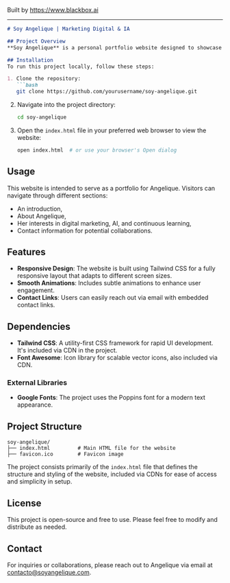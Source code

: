 
Built by https://www.blackbox.ai

---

```markdown
# Soy Angelique | Marketing Digital & IA

## Project Overview
**Soy Angelique** is a personal portfolio website designed to showcase the talents and interests of Angelique, a digital marketing student passionate about artificial intelligence. This project is built using HTML, Tailwind CSS, and Font Awesome, providing a clean and modern design suitable for introducing Angelique to potential clients and collaborators.

## Installation
To run this project locally, follow these steps:

1. Clone the repository:
   ```bash
   git clone https://github.com/yourusername/soy-angelique.git
   ```
2. Navigate into the project directory:
   ```bash
   cd soy-angelique
   ```
3. Open the `index.html` file in your preferred web browser to view the website:
   ```bash
   open index.html  # or use your browser's Open dialog
   ```

## Usage
This website is intended to serve as a portfolio for Angelique. Visitors can navigate through different sections: 
- An introduction,
- About Angelique,
- Her interests in digital marketing, AI, and continuous learning,
- Contact information for potential collaborations.

## Features
- **Responsive Design**: The website is built using Tailwind CSS for a fully responsive layout that adapts to different screen sizes.
- **Smooth Animations**: Includes subtle animations to enhance user engagement.
- **Contact Links**: Users can easily reach out via email with embedded contact links.

## Dependencies
- **Tailwind CSS**: A utility-first CSS framework for rapid UI development. It's included via CDN in the project.
- **Font Awesome**: Icon library for scalable vector icons, also included via CDN.

### External Libraries
- **Google Fonts**: The project uses the Poppins font for a modern text appearance.

## Project Structure
```
soy-angelique/
├── index.html         # Main HTML file for the website
├── favicon.ico        # Favicon image
```

The project consists primarily of the `index.html` file that defines the structure and styling of the website, included via CDNs for ease of access and simplicity in setup.

## License
This project is open-source and free to use. Please feel free to modify and distribute as needed.

## Contact
For inquiries or collaborations, please reach out to Angelique via email at [contacto@soyangelique.com](mailto:contacto@soyangelique.com).
```